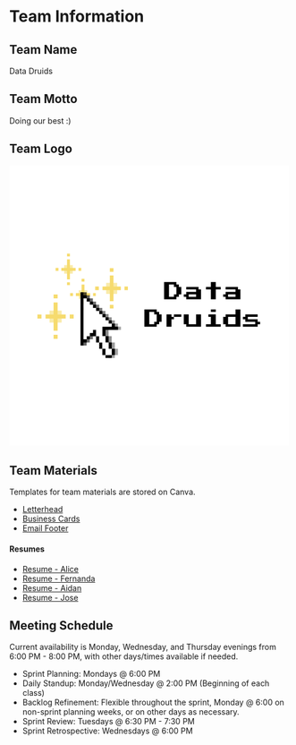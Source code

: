 # Team Information

## Team Name
Data Druids

## Team Motto
Doing our best :\)

## Team Logo
![](team-materials/dd-logo.png)

## Team Materials
Templates for team materials are stored on Canva.
- [Letterhead](team-materials/dd-letterhead.pdf)
- [Business Cards](team-materials/dd-cards.pdf)
- [Email Footer](team-materials/dd-footer.pdf)

#### Resumes
- [Resume - Alice](team-materials/resumes/resume-alice.pdf)
- [Resume - Fernanda](team-materials/resumes/resume-fernanda.pdf)
- [Resume - Aidan](team-materials/resumes/resume-aidan.pdf)
- [Resume - Jose](team-materials/resumes/resume-jose.pdf)

## Meeting Schedule
Current availability is Monday, Wednesday, and Thursday evenings from 6:00 PM - 8:00 PM, with other days/times available if needed.

- Sprint Planning: Mondays @ 6:00 PM
- Daily Standup: Monday/Wednesday @ 2:00 PM (Beginning of each class)
- Backlog Refinement: Flexible throughout the sprint, Monday @ 6:00 on non-sprint planning weeks, or on other days as necessary.
- Sprint Review: Tuesdays @ 6:30 PM - 7:30 PM
- Sprint Retrospective: Wednesdays @ 6:00 PM